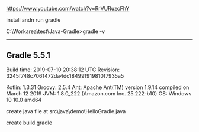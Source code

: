 
https://www.youtube.com/watch?v=RrVURuzcFhY

install andn run gradle 

C:\Workarea\test\Java-Gradle>gradle -v

------------------------------------------------------------
Gradle 5.5.1
------------------------------------------------------------

Build time:   2019-07-10 20:38:12 UTC
Revision:     3245f748c7061472da4dc184991919810f7935a5

Kotlin:       1.3.31
Groovy:       2.5.4
Ant:          Apache Ant(TM) version 1.9.14 compiled on March 12 2019
JVM:          1.8.0_222 (Amazon.com Inc. 25.222-b10)
OS:           Windows 10 10.0 amd64

create java file at src\java\demo\HelloGradle.java

create build.gradle




